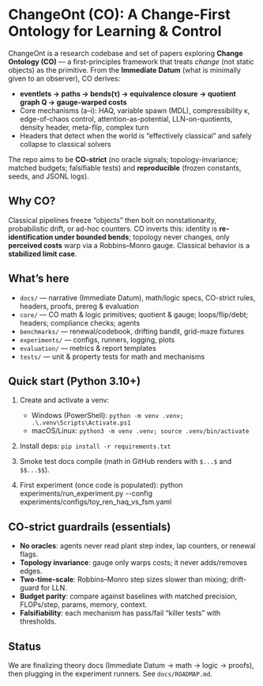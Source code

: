 # ChangeOnt (CO): A Change-First Ontology for Learning & Control

ChangeOnt is a research codebase and set of papers exploring **Change Ontology (CO)** — a first-principles framework that treats *change* (not static objects) as the primitive. From the **Immediate Datum** (what is minimally given to an observer), CO derives:

- **eventlets → paths → bends(τ) → equivalence closure → quotient graph Q → gauge-warped costs**
- Core mechanisms (a–i): HAQ, variable spawn (MDL), compressibility κ, edge-of-chaos control, attention-as-potential, LLN-on-quotients, density header, meta-flip, complex turn
- Headers that detect when the world is “effectively classical” and safely collapse to classical solvers

The repo aims to be **CO-strict** (no oracle signals; topology-invariance; matched budgets; falsifiable tests) and **reproducible** (frozen constants, seeds, and JSONL logs).

## Why CO?
Classical pipelines freeze “objects” then bolt on nonstationarity, probabilistic drift, or ad-hoc counters. CO inverts this: identity is **re-identification under bounded bends**; topology never changes, only **perceived costs** warp via a Robbins–Monro gauge. Classical behavior is a **stabilized limit case**.

## What’s here
- `docs/` — narrative (Immediate Datum), math/logic specs, CO-strict rules, headers, proofs, prereg & evaluation
- `core/` — CO math & logic primitives; quotient & gauge; loops/flip/debt; headers; compliance checks; agents
- `benchmarks/` — renewal/codebook, drifting bandit, grid-maze fixtures
- `experiments/` — configs, runners, logging, plots
- `evaluation/` — metrics & report templates
- `tests/` — unit & property tests for math and mechanisms

## Quick start (Python 3.10+)
1) Create and activate a venv:
   - Windows (PowerShell): `python -m venv .venv; .\.venv\Scripts\Activate.ps1`
   - macOS/Linux: `python3 -m venv .venv; source .venv/bin/activate`

2) Install deps: `pip install -r requirements.txt`

3) Smoke test docs compile (math in GitHub renders with `$...$` and `$$...$$`).

4) First experiment (once code is populated):
python experiments/run_experiment.py --config experiments/configs/toy_ren_haq_vs_fsm.yaml


## CO-strict guardrails (essentials)
- **No oracles**: agents never read plant step index, lap counters, or renewal flags.
- **Topology invariance**: gauge only warps costs; it never adds/removes edges.
- **Two-time-scale**: Robbins–Monro step sizes slower than mixing; drift-guard for LLN.
- **Budget parity**: compare against baselines with matched precision, FLOPs/step, params, memory, context.
- **Falsifiability**: each mechanism has pass/fail “killer tests” with thresholds.

## Status
We are finalizing theory docs (Immediate Datum → math → logic → proofs), then plugging in the experiment runners. See `docs/ROADMAP.md`.
